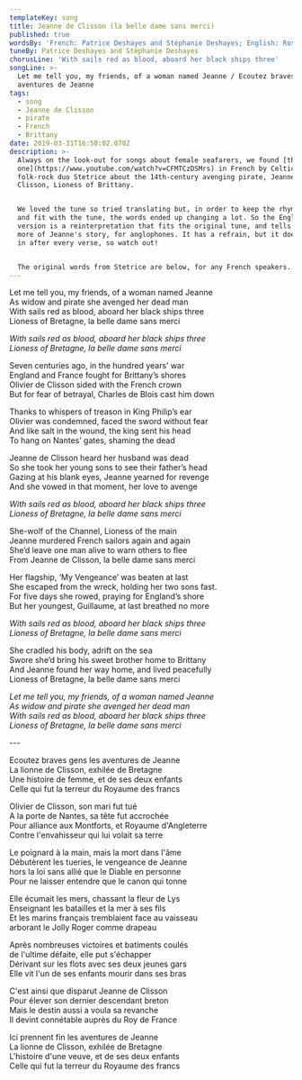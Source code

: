 ```yaml
---
templateKey: song
title: Jeanne de Clisson (la belle dame sans merci)
published: true
wordsBy: 'French: Patrice Deshayes and Stéphanie Deshayes; English: Rosie Sharkey'
tuneBy: Patrice Deshayes and Stéphanie Deshayes
chorusLine: 'With sails red as blood, aboard her black ships three'
songLine: >-
  Let me tell you, my friends, of a woman named Jeanne / Ecoutez braves gens les
  aventures de Jeanne
tags:
  - song
  - Jeanne de Clisson
  - pirate
  - French
  - Brittany
date: 2019-03-31T16:50:02.070Z
description: >-
  Always on the look-out for songs about female seafarers, we found [this
  one](https://www.youtube.com/watch?v=CFMTCzDSMrs) in French by Celtic
  folk-rock duo Stetrice about the 14th-century avenging pirate, Jeanne de
  Clisson, Lioness of Brittany. 


  We loved the tune so tried translating but, in order to keep the rhyme scheme
  and fit with the tune, the words ended up changing a lot. So the English
  version is a reinterpretation that fits the original tune, and tells a bit
  more of Jeanne's story, for anglophones. It has a refrain, but it doesn't kick
  in after every verse, so watch out!


  The original words from Stetrice are below, for any French speakers.
---
```

Let me tell you, my friends, of a woman named Jeanne\
As widow and pirate she avenged her dead man\
With sails red as blood, aboard her black ships three\
Lioness of Bretagne, la belle dame sans merci

_With sails red as blood, aboard her black ships three_\
_Lioness of Bretagne, la belle dame sans merci_

Seven centuries ago, in the hundred years’ war\
England and France fought for Brittany’s shores\
Olivier de Clisson sided with the French crown\
But for fear of betrayal, Charles de Blois cast him down

Thanks to whispers of treason in King Philip’s ear\
Olivier was condemned, faced the sword without fear\
And like salt in the wound, the king sent his head\
To hang on Nantes’ gates, shaming the dead

Jeanne de Clisson heard her husband was dead\
So she took her young sons to see their father’s head\
Gazing at his blank eyes, Jeanne yearned for revenge\
And she vowed in that moment, her love to avenge

_With sails red as blood, aboard her black ships three_\
_Lioness of Bretagne, la belle dame sans merci_

She-wolf of the Channel, Lioness of the main\
Jeanne murdered French sailors again and again\
She’d leave one man alive to warn others to flee\
From Jeanne de Clisson, la belle dame sans merci

Her flagship, ‘My Vengeance’ was beaten at last\
She escaped from the wreck, holding her two sons fast. \
For five days she rowed, praying for England’s shore\
But her youngest, Guillaume, at last breathed no more

_With sails red as blood, aboard her black ships three_\
_Lioness of Bretagne, la belle dame sans merci_

She cradled his body, adrift on the sea\
Swore she’d bring his sweet brother home to Brittany\
And Jeanne found her way home, and lived peacefully\
Lioness of Bretagne, la belle dame sans merci

_Let me tell you, my friends, of a woman named Jeanne_\
_As widow and pirate she avenged her dead man_\
_With sails red as blood, aboard her black ships three_\
_Lioness of Bretagne, la belle dame sans merci_

\---

Ecoutez braves gens les aventures de Jeanne\
La lionne de Clisson, exhilée de Bretagne\
Une histoire de femme, et de ses deux enfants\
Celle qui fut la terreur du Royaume des francs

Olivier de Clisson, son mari fut tué\
A la porte de Nantes, sa tête fut accrochée\
Pour alliance aux Montforts, et Royaume d'Angleterre\
Contre l'envahisseur qui lui volait sa terre

Le poignard à la main, mais la mort dans l'âme\
Débutèrent les tueries, le vengeance de Jeanne\
hors la loi sans allié que le Diable en personne\
Pour ne laisser entendre que le canon qui tonne

Elle écumait les mers, chassant la fleur de Lys\
Enseignant les batailles et la mer à ses fils\
Et les marins français tremblaient face au vaisseau\
arborant le Jolly Roger comme drapeau

Après nombreuses victoires et batiments coulés\
de l'ultime défaite, elle put s'échapper\
Dérivant sur les flots avec ses deux jeunes gars\
Elle vit l'un de ses enfants mourir dans ses bras

C'est ainsi que disparut Jeanne de Clisson\
Pour élever son dernier descendant breton\
Mais le destin aussi a voula sa revanche\
Il devint connétable auprès du Roy de France

Ici prennent fin les aventures de Jeanne\
La lionne de Clisson, exhilée de Bretagne\
L'histoire d'une veuve, et de ses deux enfants\
Celle qui fut la terreur du Royaume des francs
